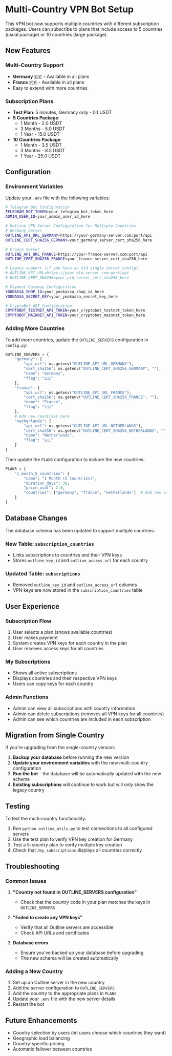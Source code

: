 # Multi-Country VPN Bot Setup

This VPN bot now supports multiple countries with different subscription packages. Users can subscribe to plans that include access to 5 countries (usual package) or 10 countries (large package).

## New Features

### Multi-Country Support

- **Germany** 🇩🇪 - Available in all plans
- **France** 🇫🇷 - Available in all plans
- Easy to extend with more countries

### Subscription Plans

- **Test Plan**: 5 minutes, Germany only - 0.1 USDT
- **5 Countries Package**:
  - 1 Month - 2.0 USDT
  - 3 Months - 5.0 USDT
  - 1 Year - 15.0 USDT
- **10 Countries Package**:
  - 1 Month - 3.5 USDT
  - 3 Months - 8.5 USDT
  - 1 Year - 25.0 USDT

## Configuration

### Environment Variables

Update your `.env` file with the following variables:

```bash
# Telegram Bot Configuration
TELEGRAM_BOT_TOKEN=your_telegram_bot_token_here
ADMIN_USER_ID=your_admin_user_id_here

# Outline VPN Server Configuration for Multiple Countries
# Germany Server
OUTLINE_API_URL_GERMANY=https://your-germany-server.com:port/api
OUTLINE_CERT_SHA256_GERMANY=your_germany_server_cert_sha256_here

# France Server
OUTLINE_API_URL_FRANCE=https://your-france-server.com:port/api
OUTLINE_CERT_SHA256_FRANCE=your_france_server_cert_sha256_here

# Legacy support (if you have an old single server config)
# OUTLINE_API_URL=https://your-old-server.com:port/api
# OUTLINE_CERT_SHA256=your_old_server_cert_sha256_here

# Payment Gateway Configuration
YOOKASSA_SHOP_ID=your_yookassa_shop_id_here
YOOKASSA_SECRET_KEY=your_yookassa_secret_key_here

# CryptoBot API Configuration
CRYPTOBOT_TESTNET_API_TOKEN=your_cryptobot_testnet_token_here
CRYPTOBOT_MAINNET_API_TOKEN=your_cryptobot_mainnet_token_here
```

### Adding More Countries

To add more countries, update the `OUTLINE_SERVERS` configuration in `config.py`:

```python
OUTLINE_SERVERS = {
    "germany": {
        "api_url": os.getenv("OUTLINE_API_URL_GERMANY"),
        "cert_sha256": os.getenv("OUTLINE_CERT_SHA256_GERMANY", ""),
        "name": "Germany",
        "flag": "🇩🇪"
    },
    "france": {
        "api_url": os.getenv("OUTLINE_API_URL_FRANCE"),
        "cert_sha256": os.getenv("OUTLINE_CERT_SHA256_FRANCE", ""),
        "name": "France",
        "flag": "🇫🇷"
    },
    # Add new countries here
    "netherlands": {
        "api_url": os.getenv("OUTLINE_API_URL_NETHERLANDS"),
        "cert_sha256": os.getenv("OUTLINE_CERT_SHA256_NETHERLANDS", ""),
        "name": "Netherlands",
        "flag": "🇳🇱"
    }
}
```

Then update the `PLANS` configuration to include the new countries:

```python
PLANS = {
    "1_month_5_countries": {
        "name": "1 Month (5 Countries)",
        "duration_days": 30,
        "price_usdt": 2.0,
        "countries": ["germany", "france", "netherlands"]  # Add new countries
    }
}
```

## Database Changes

The database schema has been updated to support multiple countries:

### New Table: `subscription_countries`

- Links subscriptions to countries and their VPN keys
- Stores `outline_key_id` and `outline_access_url` for each country

### Updated Table: `subscriptions`

- Removed `outline_key_id` and `outline_access_url` columns
- VPN keys are now stored in the `subscription_countries` table

## User Experience

### Subscription Flow

1. User selects a plan (shows available countries)
2. User makes payment
3. System creates VPN keys for each country in the plan
4. User receives access keys for all countries

### My Subscriptions

- Shows all active subscriptions
- Displays countries and their respective VPN keys
- Users can copy keys for each country

### Admin Functions

- Admin can view all subscriptions with country information
- Admin can delete subscriptions (removes all VPN keys for all countries)
- Admin can see which countries are included in each subscription

## Migration from Single Country

If you're upgrading from the single-country version:

1. **Backup your database** before running the new version
2. **Update your environment variables** with the new multi-country configuration
3. **Run the bot** - the database will be automatically updated with the new schema
4. **Existing subscriptions** will continue to work but will only show the legacy country

## Testing

To test the multi-country functionality:

1. Run `python outline_utils.py` to test connections to all configured servers
2. Use the test plan to verify VPN key creation for Germany
3. Test a 5-country plan to verify multiple key creation
4. Check that `/my_subscriptions` displays all countries correctly

## Troubleshooting

### Common Issues

1. **"Country not found in OUTLINE_SERVERS configuration"**

   - Check that the country code in your plan matches the keys in `OUTLINE_SERVERS`

2. **"Failed to create any VPN keys"**

   - Verify that all Outline servers are accessible
   - Check API URLs and certificates

3. **Database errors**
   - Ensure you've backed up your database before upgrading
   - The new schema will be created automatically

### Adding a New Country

1. Set up an Outline server in the new country
2. Add the server configuration to `OUTLINE_SERVERS`
3. Add the country to the appropriate plans in `PLANS`
4. Update your `.env` file with the new server details
5. Restart the bot

## Future Enhancements

- Country selection by users (let users choose which countries they want)
- Geographic load balancing
- Country-specific pricing
- Automatic failover between countries
